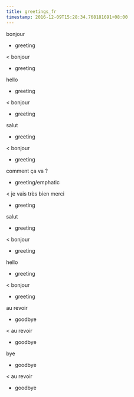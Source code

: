 ```yaml
---
title: greetings_fr
timestamp: 2016-12-09T15:28:34.768181691+08:00
---
```


bonjour
* greeting

< bonjour
* greeting

hello
* greeting

< bonjour
* greeting

salut
* greeting

< bonjour
* greeting

comment ça va ?
* greeting/emphatic

< je vais très bien merci
* greeting

salut
* greeting

< bonjour
* greeting

hello
* greeting

< bonjour
* greeting

au revoir
* goodbye

< au revoir
* goodbye

bye
* goodbye

< au revoir
* goodbye
